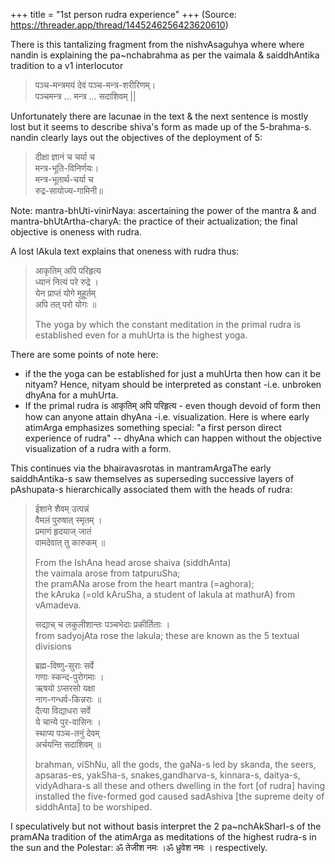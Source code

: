 +++
title = "1st person rudra experience"
+++
(Source: https://threader.app/thread/1445246256423620610)

There is this tantalizing fragment from the nishvAsaguhya where where nandin is explaining the pa~nchabrahma as per the vaimala & saiddhAntika tradition to a v1 interlocutor 

> पञ्च-मन्त्रमयं देवं पञ्च-मन्त्र-शरीरिणम्।  
> पञ्चमन्त्र ... मन्त्र ... सदाशिवम् ||

Unfortunately there are lacunae in the text & the next sentence is mostly lost but it seems to describe shiva's form as made up of the 5-brahma-s. nandin clearly lays out the objectives of the deployment of 5:

> दीक्षा ज्ञानं च चर्या च  
> मन्त्र-भूति-विनिर्णयः।  
> मन्त्र-भूतार्थ-चर्या च  
> रुद्र-सायोज्य-गामिनी॥

Note: mantra-bhUti-vinirNaya: ascertaining the power of the mantra & and mantra-bhUtArtha-charyA: the practice of their actualization; the final objective is oneness with rudra. 

A lost lAkula text explains that oneness with rudra thus:

> आकृतिम् अपि परिहृत्य  
> ध्यानं नित्यं परे रुद्रे ।  
> येन प्राप्तं योगे मुहूर्तम्  
> अपि तत् परो योगः ॥ 
> 
> The yoga by which the constant meditation in the primal rudra is established even for a muhUrta is the highest yoga. 

There are some points of note here: 

- if the the yoga can be established for just a muhUrta then how can it be nityam? Hence, nityam should be interpreted as constant -i.e. unbroken dhyAna for a muhUrta. 
- If the primal rudra is आकृतिम् अपि परिहृत्य - even though devoid of form then how can anyone attain dhyAna -i.e. visualization. Here is where early atimArga emphasizes something special: "a first person direct experience of rudra" -- dhyAna which can happen without the objective visualization of a rudra with a form. 

This continues via the bhairavasrotas in mantramArgaThe early saiddhAntika-s saw themselves as superseding successive layers of pAshupata-s hierarchically associated them with the heads of rudra: 

> ईशाने शैवम् उत्पन्नं  
> वैमलं पुरुषात् स्मृतम् ।  
> प्रमाणं हृदयाज् जातं  
> वामदेवात् तु कारुकम् ॥
> 
> From the IshAna head arose shaiva (siddhAnta)  
> the vaimala arose from tatpuruSha;  
> the pramANa arose from the heart mantra (=aghora);  
> the kAruka (=old kAruSha, a student of lakula at mathurA) from vAmadeva.
> 
> सद्याच् च लकुलीशान्तः पञ्चभेदाः प्रकीर्तिताः ।  
> from sadyojAta rose the lakula; these are known as the 5 textual divisions
> 
> ब्रह्म-विष्णु-सुराः सर्वे  
> गणाः स्कन्द-पुरोगमाः ।  
> ऋषयो ऽप्सरसो यक्षा  
> नाग-गन्धर्व-किन्नराः ॥  
> दैत्या विद्याधरा सर्वे  
> ये चान्ये पुर-वासिनः ।  
> स्थाप्य पञ्च-तनुं देवम्  
> अर्चयन्ति सदाशिवम् ॥
> 
> brahman, viShNu, all the gods, the gaNa-s led by skanda, the seers, apsaras-es, yakSha-s, snakes,gandharva-s, kinnara-s, daitya-s, vidyAdhara-s all these and others dwelling in the fort [of rudra] having installed the five-formed god caused sadAshiva [the supreme deity of siddhAnta] to be worshiped.


I speculatively but not without basis interpret the 2 pa~nchAkSharI-s of the pramANa tradition of the atimArga as meditations of the highest rudra-s in the sun and the Polestar: ॐ तेजीश नमः ।ॐ ध्रुवेश नमः । respectively. 